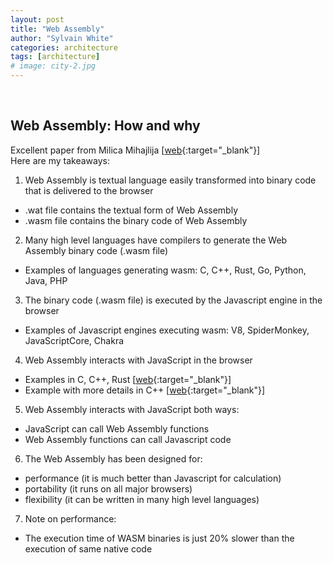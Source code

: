 ```yaml
---
layout: post
title: "Web Assembly"
author: "Sylvain White"
categories: architecture
tags: [architecture]
# image: city-2.jpg
---
```


<br/>

## Web Assembly: How and why

Excellent paper from Milica Mihajlija
[[web](https://blog.logrocket.com/webassembly-how-and-why-559b7f96cd71/){:target="_blank"}] 
<br/>Here are my takeaways:

1. Web Assembly is textual language easily transformed into binary code that is delivered to the browser
* .wat file contains the textual form of Web Assembly
* .wasm file contains the binary code of Web Assembly

2. Many high level languages have compilers to generate the Web Assembly binary code (.wasm file)
* Examples of languages generating wasm: C, C++, Rust, Go, Python, Java, PHP

3. The binary code (.wasm file) is executed by the Javascript engine in the browser
* Examples of Javascript engines executing wasm: V8, SpiderMonkey, JavaScriptCore, Chakra

4. Web Assembly interacts with JavaScript in the browser 
* Examples in C, C++, Rust [[web](https://www.tutorialspoint.com/webassembly/webassembly_examples.htm){:target="_blank"}] 
* Example with more details in C++ [[web](https://www.freecodecamp.org/news/get-started-with-webassembly-using-only-14-lines-of-javascript-b37b6aaca1e4/){:target="_blank"}] 

5. Web Assembly interacts with JavaScript both ways: 
* JavaScript can call Web Assembly functions
* Web Assembly functions can call Javascript code

6. The Web Assembly has been designed for:
* performance (it is much better than Javascript for calculation)
* portability (it runs on all major browsers)
* flexibility (it can be written in many high level languages)

7. Note on performance:
* The execution time of WASM binaries is just 20% slower than the execution of same native code
